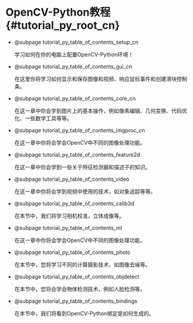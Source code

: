 # OpenCV-Python教程 {#tutorial_py_root_cn}

- @subpage tutorial_py_table_of_contents_setup_cn

  学习如何在你的电脑上配置OpenCV-Python环境！

- @subpage tutorial_py_table_of_contents_gui_cn

  在这里你将学习如何显示和保存图像和视频、响应鼠标事件和创建滑块控制条。

- @subpage tutorial_py_table_of_contents_core_cn

  在这一章中你会学到图片上的基本操作，例如像素编辑、几何变换、代码优化、一些数学工具等等。

- @subpage tutorial_py_table_of_contents_imgproc_cn

  在这一章中你将会学会OpenCV中不同的图像处理功能。

- @subpage tutorial_py_table_of_contents_feature2d

  在这一章中你会学到一些关于特征检测器和描述子的知识。

- @subpage tutorial_py_table_of_contents_video

  在这一章中你将会学到视频中使用的技术，如对象追踪等等。

- @subpage tutorial_py_table_of_contents_calib3d

  在本节中，我们将学习相机校准，立体成像等。

- @subpage tutorial_py_table_of_contents_ml

  在这一章中你将会学会OpenCV中不同的图像处理功能。

- @subpage tutorial_py_table_of_contents_photo

  在本节中，您将学习不同的计算摄影技术，如图像去噪等。

- @subpage tutorial_py_table_of_contents_objdetect

  在本节中，您将会学会物体检测技术，例如人脸检测等。

- @subpage tutorial_py_table_of_contents_bindings

  在本节中，我们将看到OpenCV-Python绑定是如何生成的。

